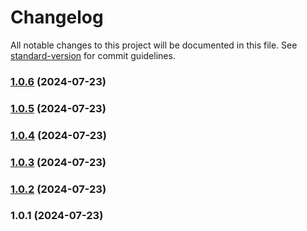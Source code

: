 # Changelog

All notable changes to this project will be documented in this file. See [standard-version](https://github.com/conventional-changelog/standard-version) for commit guidelines.

### [1.0.6](https://github.com/brian-slate/juice-it/compare/v1.0.5...v1.0.6) (2024-07-23)

### [1.0.5](https://github.com/brian-slate/juice-it/compare/v1.0.4...v1.0.5) (2024-07-23)

### [1.0.4](https://github.com/brian-slate/juice-it/compare/v1.0.3...v1.0.4) (2024-07-23)

### [1.0.3](https://github.com/brian-slate/juice-it/compare/v1.0.2...v1.0.3) (2024-07-23)

### [1.0.2](https://github.com/brian-slate/juice-it/compare/v1.0.1...v1.0.2) (2024-07-23)

### 1.0.1 (2024-07-23)
